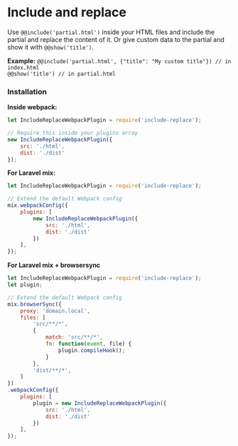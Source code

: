 # Include and replace
Use `@@include('partial.html')` inside your HTML files and include the partial and replace the content of it.
Or give custom data to the partial and show it with `@@show('title')`.

**Example:**
`@@include('partial.html', {"title": "My custom title"}) // in index.html`  
`@@show('title') // in partial.html`

### Installation

**Inside webpack:**
``` javascript
let IncludeReplaceWebpackPlugin = require('include-replace');

// Require this inside your plugins array
new IncludeReplaceWebpackPlugin({
    src: './html',
    dist: './dist'
});
```
**For Laravel mix:**
``` javascript
let IncludeReplaceWebpackPlugin = require('include-replace');

// Extend the default Webpack config
mix.webpackConfig({
    plugins: [
        new IncludeReplaceWebpackPlugin({
            src: './html',
            dist: './dist'
        })
    ],
});
```
**For Laravel mix + browsersync**
``` javascript
let IncludeReplaceWebpackPlugin = require('include-replace');
let plugin;

// Extend the default Webpack config
mix.browserSync({
    proxy: 'domain.local',
    files: [
        'src/**/*',
        {
            match: 'src/**/*',
            fn: function(event, file) {
                plugin.compileHook();
            }
        },
        'dist/**/*',
    ]
})
.webpackConfig({
    plugins: [
        plugin = new IncludeReplaceWebpackPlugin({
            src: './html',
            dist: './dist'
        })
    ],
});
```
